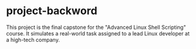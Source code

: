 # project-backword
This project is the final capstone for the "Advanced Linux Shell Scripting" course. It simulates a real-world task assigned to a lead Linux developer at a high-tech company.

